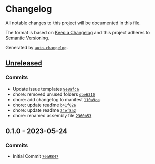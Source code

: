 # Changelog

All notable changes to this project will be documented in this file.

The format is based on [Keep a Changelog](https://keepachangelog.com/en/1.0.0/)
and this project adheres to [Semantic Versioning](https://semver.org/spec/v2.0.0.html).

Generated by [`auto-changelog`](https://github.com/CookPete/auto-changelog).

## [Unreleased](https://github.com/mariodebono/Unity-Helper-Inspector/compare/0.1.0...HEAD)

### Commits

- Update issue templates [`9e8afca`](https://github.com/mariodebono/Unity-Helper-Inspector/commit/9e8afca2f6c4e4a29a9596035be56e5ee677cb36)
- chore: removed unused folders [`dbe6310`](https://github.com/mariodebono/Unity-Helper-Inspector/commit/dbe6310e02f4d51f1642eefd0725241bdaff47d3)
- chore: add changelog to manifest [`110a9ca`](https://github.com/mariodebono/Unity-Helper-Inspector/commit/110a9cacdbe9a6c200101a8277ccfe209f9adc52)
- chore: update readme [`b41f02e`](https://github.com/mariodebono/Unity-Helper-Inspector/commit/b41f02e76d7e293c37f7e2ae9ce67981ba393586)
- chore: update readme [`24ef8a2`](https://github.com/mariodebono/Unity-Helper-Inspector/commit/24ef8a2d562219d32be05baaac748bd7a9ce769f)
- chore: renamed assembly file [`2360b53`](https://github.com/mariodebono/Unity-Helper-Inspector/commit/2360b5380f817bcaf46c060051676baa1e3b229b)

## 0.1.0 - 2023-05-24

### Commits

- Initial Commit [`7ea9847`](https://github.com/mariodebono/Unity-Helper-Inspector/commit/7ea984731aaaa8da8774941aa019c8d585d00086)
